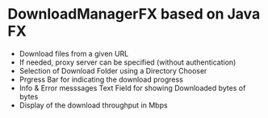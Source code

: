 # DownloadManagerFX based on Java FX

- Download files from a given URL
- If needed, proxy server can be specified (without authentication)
- Selection of Download Folder using a Directory Chooser
- Prgress Bar for indicating the download progress
- Info & Error messsages Text Field for showing Downloaded bytes of bytes
- Display of the download throughput in Mbps
